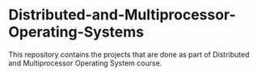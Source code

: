 # Distributed-and-Multiprocessor-Operating-Systems

This repository contains the projects that are done as part of Distributed and Multiprocessor Operating System course.
